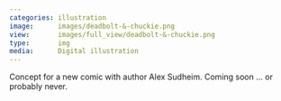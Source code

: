 ```yaml
---
categories: illustration
image:      images/deadbolt-&-chuckie.png
view:       images/full_view/deadbolt-&-chuckie.png
type:       img
media:      Digital illustration
---
```

Concept for a new comic with author Alex Sudheim. Coming soon ... or probably
never.
